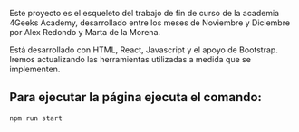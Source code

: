 
Este proyecto es el esqueleto del trabajo de fin de curso de la academia 4Geeks Academy, desarrollado entre los meses de Noviembre y Diciembre por Alex Redondo y Marta de la Morena. 

Está desarrollado con HTML, React, Javascript y el apoyo de Bootstrap. Iremos actualizando las herramientas utilizadas a medida que se implementen. 

## Para ejecutar la página ejecuta el comando:

    npm run start
    



